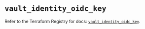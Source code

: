 # `vault_identity_oidc_key`

Refer to the Terraform Registry for docs: [`vault_identity_oidc_key`](https://registry.terraform.io/providers/hashicorp/vault/4.7.0/docs/resources/identity_oidc_key).
